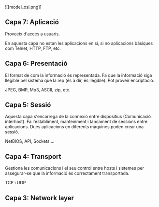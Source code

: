 ![[model_osi.png]]

## Capa 7: Aplicació

Proveeix d'accés a usuaris.

En aquesta capa no estan les aplicacions en sí, si no aplicacions bàsiques com Telnet, HTTP, FTP, etc.

## Capa 6: Presentació

El format de com la informació és representada. Fa que la informació siga llegible pel sistema que la rep (és a dir, és llegible). Pot proveir encriptació.

JPEG, BMP, Mp3, ASCII, zip, etc.

## Capa 5: Sessió

Aquesta capa s'encarrega de la connexió entre dispositius (Comunicació interhost). Fa l'establiment, manteniment i tancament de sessions entre aplicacions. Dues aplicacions en diferents màquines poden crear una sessió.

NetBIOS, API, Sockets....

## Capa 4: Transport

Gestiona les comunicacions i el seu control entre hosts i sistemes per assegurar-se que la informació és correctament transportada.

TCP i UDP

## Capa 3: Network layer



